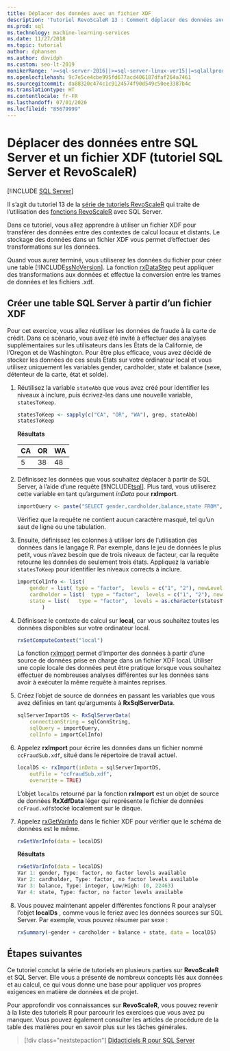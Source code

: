 ```yaml
---
title: Déplacer des données avec un fichier XDF
description: 'Tutoriel RevoScaleR 13 : Comment déplacer des données avec XDF et le langage R sur SQL Server.'
ms.prod: sql
ms.technology: machine-learning-services
ms.date: 11/27/2018
ms.topic: tutorial
author: dphansen
ms.author: davidph
ms.custom: seo-lt-2019
monikerRange: '>=sql-server-2016||>=sql-server-linux-ver15||=sqlallproducts-allversions'
ms.openlocfilehash: 9c7e5ce4cbe995fd677acd406187dfaf264a7461
ms.sourcegitcommit: da88320c474c1c9124574f90d549c50ee3387b4c
ms.translationtype: HT
ms.contentlocale: fr-FR
ms.lasthandoff: 07/01/2020
ms.locfileid: "85679999"
---
```

# <a name="move-data-between-sql-server-and-xdf-file-sql-server-and-revoscaler-tutorial"></a>Déplacer des données entre SQL Server et un fichier XDF (tutoriel SQL Server et RevoScaleR)
 [!INCLUDE [SQL Server](../../includes/applies-to-version/sqlserver.md)]

Il s’agit du tutoriel 13 de la [série de tutoriels RevoScaleR](deepdive-data-science-deep-dive-using-the-revoscaler-packages.md) qui traite de l’utilisation des [fonctions RevoScaleR](https://docs.microsoft.com/machine-learning-server/r-reference/revoscaler/revoscaler) avec SQL Server.

Dans ce tutoriel, vous allez apprendre à utiliser un fichier XDF pour transférer des données entre des contextes de calcul locaux et distants. Le stockage des données dans un fichier XDF vous permet d’effectuer des transformations sur les données.

Quand vous aurez terminé, vous utiliserez les données du fichier pour créer une table [!INCLUDE[ssNoVersion](../../includes/ssnoversion-md.md)]. La fonction [rxDataStep](https://docs.microsoft.com/machine-learning-server/r-reference/revoscaler/rxdatastep) peut appliquer des transformations aux données et effectue la conversion entre les trames de données et les fichiers .xdf.
  
## <a name="create-a-sql-server-table-from-an-xdf-file"></a>Créer une table SQL Server à partir d’un fichier XDF

Pour cet exercice, vous allez réutiliser les données de fraude à la carte de crédit. Dans ce scénario, vous avez été invité à effectuer des analyses supplémentaires sur les utilisateurs dans les États de la Californie, de l’Oregon et de Washington. Pour être plus efficace, vous avez décidé de stocker les données de ces seuls États sur votre ordinateur local et vous utilisez uniquement les variables gender, cardholder, state et balance (sexe, détenteur de la carte, état et solde).

1. Réutilisez la variable `stateAbb` que vous avez créé pour identifier les niveaux à inclure, puis écrivez-les dans une nouvelle variable, `statesToKeep`.
  
    ```R
    statesToKeep <- sapply(c("CA", "OR", "WA"), grep, stateAbb)
    statesToKeep
    ```
    **Résultats**
    
    CA|OR|WA
    ----|----|----
    5|38|48
    
2. Définissez les données que vous souhaitez déplacer à partir de SQL Server, à l’aide d’une requête [!INCLUDE[tsql](../../includes/tsql-md.md)].  Plus tard, vous utiliserez cette variable en tant qu’argument *inData* pour **rxImport**.
  
    ```R
    importQuery <- paste("SELECT gender,cardholder,balance,state FROM",  sqlFraudTable,  "WHERE (state = 5 OR state = 38 OR state = 48)")
    ```
  
    Vérifiez que la requête ne contient aucun caractère masqué, tel qu’un saut de ligne ou une tabulation.
  
3. Ensuite, définissez les colonnes à utiliser lors de l’utilisation des données dans le langage R. Par exemple, dans le jeu de données le plus petit, vous n’avez besoin que de trois niveaux de facteur, car la requête retourne les données de seulement trois états.  Appliquez la variable `statesToKeep` pour identifier les niveaux corrects à inclure.
  
    ```R
    importColInfo <- list(
        gender = list( type = "factor",  levels = c("1", "2"), newLevels = c("Male", "Female")),
        cardholder = list(  type = "factor",  levels = c("1", "2"), newLevels = c("Principal", "Secondary")),
        state = list(   type = "factor",  levels = as.character(statesToKeep), newLevels = names(statesToKeep))
            )
    ```
  
4. Définissez le contexte de calcul sur **local**, car vous souhaitez toutes les données disponibles sur votre ordinateur local.
  
    ```R
    rxSetComputeContext("local")
    ```
    
    La fonction [rxImport](https://docs.microsoft.com/machine-learning-server/r-reference/revoscaler/rxsqlserverdata) permet d’importer des données à partir d’une source de données prise en charge dans un fichier XDF local. Utiliser une copie locale des données peut être pratique lorsque vous souhaitez effectuer de nombreuses analyses différentes sur les données sans avoir à exécuter la même requête à maintes reprises.

5. Créez l’objet de source de données en passant les variables que vous avez définies en tant qu’arguments à **RxSqlServerData**.
  
    ```R
    sqlServerImportDS <- RxSqlServerData(
        connectionString = sqlConnString,
        sqlQuery = importQuery,
        colInfo = importColInfo)
    ```
  
6. Appelez **rxImport** pour écrire les données dans un fichier nommé `ccFraudSub.xdf`, situé dans le répertoire de travail actuel.
  
    ```R
    localDS <- rxImport(inData = sqlServerImportDS,
        outFile = "ccFraudSub.xdf",
        overwrite = TRUE)
    ```
  
    L’objet `localDs` retourné par la fonction **rxImport** est un objet de source de données **RxXdfData** léger qui représente le fichier de données `ccFraud.xdf`stocké localement sur le disque.
  
7. Appelez [rxGetVarInfo](https://docs.microsoft.com/machine-learning-server/r-reference/revoscaler/rxgetvarinfoxdf) dans le fichier XDF pour vérifier que le schéma de données est le même.
  
    ```R
    rxGetVarInfo(data = localDS)
    ```

    **Résultats**
    
    ```R
    rxGetVarInfo(data = localDS)
    Var 1: gender, Type: factor, no factor levels available
    Var 2: cardholder, Type: factor, no factor levels available
    Var 3: balance, Type: integer, Low/High: (0, 22463)
    Var 4: state, Type: factor, no factor levels available
    ```

8. Vous pouvez maintenant appeler différentes fonctions R pour analyser l’objet **localDs** , comme vous le feriez avec les données sources sur SQL Server. Par exemple, vous pouvez résumer par sexe :
  
    ```R
    rxSummary(~gender + cardholder + balance + state, data = localDS)
    ```

## <a name="next-steps"></a>Étapes suivantes

Ce tutoriel conclut la série de tutoriels en plusieurs parties sur **RevoScaleR** et SQL Server. Elle vous a présenté de nombreux concepts liés aux données et au calcul, ce qui vous donne une base pour appliquer vos propres exigences en matière de données et de projet.

Pour approfondir vos connaissances sur **RevoScaleR**, vous pouvez revenir à la liste des tutoriels R pour parcourir les exercices que vous avez pu manquer. Vous pouvez également consulter les articles de procédure de la table des matières pour en savoir plus sur les tâches générales.

> [!div class="nextstepaction"]
> [Didacticiels R pour SQL Server](sql-server-r-tutorials.md)